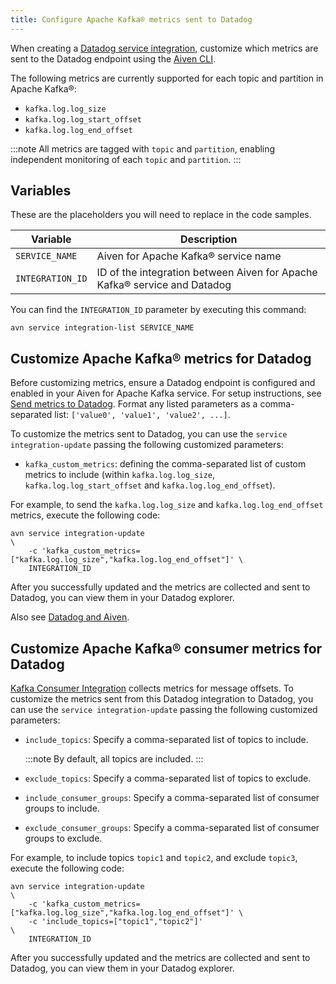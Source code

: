 ```yaml
---
title: Configure Apache Kafka® metrics sent to Datadog
---
```


When creating a [Datadog service
integration](https://docs.datadoghq.com/integrations/kafka/?tab=host#kafka-consumer-integration),
customize which metrics are sent to the Datadog endpoint using the
[Aiven CLI](/docs/tools/cli).

The following metrics are currently supported for each topic and
partition in Apache Kafka®:

-   `kafka.log.log_size`
-   `kafka.log.log_start_offset`
-   `kafka.log.log_end_offset`

:::note
All metrics are tagged with `topic` and `partition`, enabling
independent monitoring of each `topic` and `partition`.
:::

## Variables

These are the placeholders you will need to replace in the code samples.

 | Variable         | Description                                                               |
 | ---------------- | ------------------------------------------------------------------------- |
 | `SERVICE_NAME`   | Aiven for Apache Kafka® service name                                      |
 | `INTEGRATION_ID` | ID of the integration between Aiven for Apache Kafka® service and Datadog |

You can find the `INTEGRATION_ID` parameter by executing this command:

```
avn service integration-list SERVICE_NAME
```

## Customize Apache Kafka® metrics for Datadog

Before customizing metrics, ensure a Datadog endpoint is configured and
enabled in your Aiven for Apache Kafka service. For setup instructions,
see
[Send metrics to Datadog](/docs/integrations/datadog/datadog-metrics). Format any listed parameters as a comma-separated list:
`['value0', 'value1', 'value2', ...]`.

To customize the metrics sent to Datadog, you can use the
`service integration-update` passing the following customized
parameters:

-   `kafka_custom_metrics`: defining the comma-separated list of custom
    metrics to include (within `kafka.log.log_size`,
    `kafka.log.log_start_offset` and `kafka.log.log_end_offset`).

For example, to send the `kafka.log.log_size` and
`kafka.log.log_end_offset` metrics, execute the following code:

```
avn service integration-update                                                \
    -c 'kafka_custom_metrics=["kafka.log.log_size","kafka.log.log_end_offset"]' \
    INTEGRATION_ID
```

After you successfully updated and the metrics are collected and sent to
Datadog, you can view them in your Datadog explorer.

Also see [Datadog and Aiven](/docs/integrations/datadog).

## Customize Apache Kafka® consumer metrics for Datadog

[Kafka Consumer
Integration](https://docs.datadoghq.com/integrations/kafka/?tab=host#kafka-consumer-integration)
collects metrics for message offsets. To customize the metrics sent from
this Datadog integration to Datadog, you can use the
`service integration-update` passing the following customized
parameters:

-   `include_topics`: Specify a comma-separated list of topics to
    include.

    :::note
    By default, all topics are included.
    :::

-   `exclude_topics`: Specify a comma-separated list of topics to
    exclude.

-   `include_consumer_groups`: Specify a comma-separated list of
    consumer groups to include.

-   `exclude_consumer_groups`: Specify a comma-separated list of
    consumer groups to exclude.

For example, to include topics `topic1` and `topic2`, and exclude
`topic3`, execute the following code:

```
avn service integration-update                                                  \
    -c 'kafka_custom_metrics=["kafka.log.log_size","kafka.log.log_end_offset"]' \
    -c 'include_topics=["topic1","topic2"]'                                     \
    INTEGRATION_ID
```

After you successfully updated and the metrics are collected and sent to
Datadog, you can view them in your Datadog explorer.
